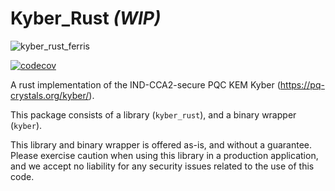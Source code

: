 # Kyber_Rust _(WIP)_

![kyber_rust_ferris](./kyber_rust_ferris.png)

[![codecov](https://codecov.io/github/supinie/kyber_rust/branch/main/graph/badge.svg?token=S7UTUFQ8M5)](https://codecov.io/github/supinie/kyber_rust)

A rust implementation of the IND-CCA2-secure PQC KEM Kyber (https://pq-crystals.org/kyber/).

This package consists of a library (`kyber_rust`), and a binary wrapper (`kyber`).

This library and binary wrapper is offered as-is, and without a guarantee. Please exercise caution when using this library in a production application, and we accept no liability for any security issues related to the use of this code.

